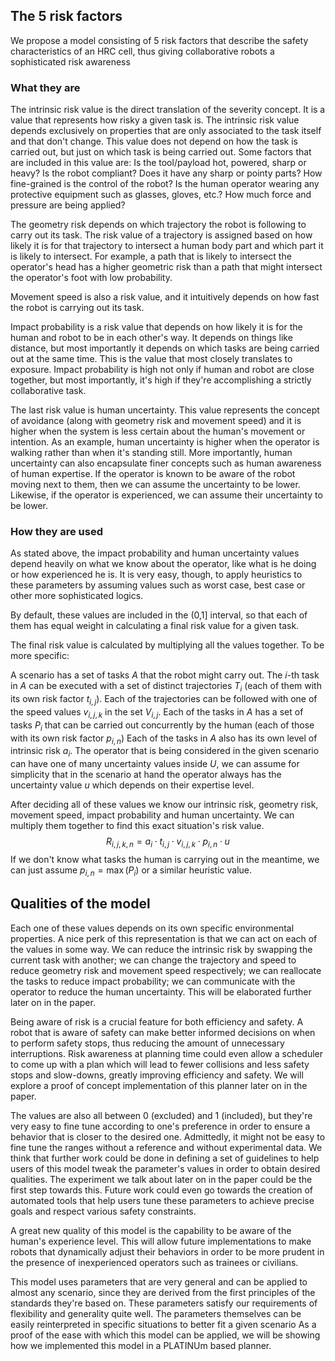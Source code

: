 ## The 5 risk factors
We propose a model consisting of 5 risk factors that describe the safety characteristics of an HRC cell, thus giving collaborative robots a sophisticated risk awareness

### What they are
The intrinsic risk value is the direct translation of the severity concept. It is a value that represents how risky a given task is. The intrinsic risk value depends exclusively on properties that are only associated to the task itself and that don't change. This value does not depend on how the task is carried out, but just on which task is being carried out.
Some factors that are included in this value are:
Is the tool/payload hot, powered, sharp or heavy?
Is the robot compliant? Does it have any sharp or pointy parts?
How fine-grained is the control of the robot?
Is the human operator wearing any protective equipment such as glasses, gloves, etc.?
How much force and pressure are being applied?

The geometry risk depends on which trajectory the robot is following to carry out its task. The risk value of a trajectory is assigned based on how likely it is for that trajectory to intersect a human body part and which part it is likely to intersect. For example, a path that is likely to intersect the operator's head has a higher geometric risk than a path that might intersect the operator's foot with low probability.

Movement speed is also a risk value, and it intuitively depends on how fast the robot is carrying out its task.

Impact probability is a risk value that depends on how likely it is for the human and robot to be in each other's way. It depends on things like distance, but most importantly it depends on which tasks are being carried out at the same time. This is the value that most closely translates to exposure. Impact probability is high not only if human and robot are close together, but most importantly, it's high if they're accomplishing a strictly collaborative task.

The last risk value is human uncertainty. This value represents the concept of avoidance (along with geometry risk and movement speed) and it is higher when the system is less certain about the human's movement or intention. As an example, human uncertainty is higher when the operator is walking rather than when it's standing still. More importantly, human uncertainty can also encapsulate finer concepts such as human awareness of human expertise. If the operator is known to be aware of the robot moving next to them, then we can assume the uncertainty to be lower. Likewise, if the operator is experienced, we can assume their uncertainty to be lower.

### How they are used
As stated above, the impact probability and human uncertainty values depend heavily on what we know about the operator, like what is he doing or how experienced he is. It is very easy, though, to apply heuristics to these parameters by assuming values such as worst case, best case or other more sophisticated logics.

By default, these values are included in the (0,1] interval, so that each of them has equal weight in calculating a final risk value for a given task.

The final risk value is calculated by multiplying all the values together. To be more specific:

A scenario has a set of tasks $A$ that the robot might carry out. The $i$-th task in $A$ can be executed with a set of distinct trajectories $T_i$ (each of them with its own risk factor $t_{i,j}$).
Each of the trajectories can be followed with one of the speed values $v_{i,j,k}$ in the set $V_{i,j}$.
Each of the tasks in $A$ has a set of tasks $P_i$ that can be carried out concurrently by the human (each of those with its own risk factor $p_{i,n}$)
Each of the tasks in $A$ also has its own level of intrinsic risk $a_i$.
The operator that is being considered in the given scenario can have one of many uncertainty values inside $U$, we can assume for simplicity that in the scenario at hand the operator always has the uncertainty value $u$ which depends on their expertise level.

After deciding all of these values we know our intrinsic risk, geometry risk, movement speed, impact probability and human uncertainty. 
We can multiply them together to find this exact situation's risk value.
$$R_{i,j,k,n}=a_i\cdot t_{i,j}\cdot v_{i,j,k}\cdot p_{i,n}\cdot u$$
If we don't know what tasks the human is carrying out in the meantime, we can just assume $p_{i,n}=\max(P_i)$ or a similar heuristic value.

## Qualities of the model
Each one of these values depends on its own specific environmental properties. A nice perk of this representation is that we can act on each of the values in some way. We can reduce the intrinsic risk by swapping the current task with another; we can change the trajectory and speed to reduce geometry risk and movement speed respectively; we can reallocate the tasks to reduce impact probability; we can communicate with the operator to reduce the human uncertainty. This will be elaborated further later on in the paper.

Being aware of risk is a crucial feature for both efficiency and safety. A robot that is aware of safety can make better informed decisions on when to perform safety stops, thus reducing the amount of unnecessary interruptions. Risk awareness at planning time could even allow a scheduler to come up with a plan which will lead to fewer collisions and less safety stops and slow-downs, greatly improving efficiency and safety. We will explore a proof of concept implementation of this planner later on in the paper.

The values are also all between 0 (excluded) and 1 (included), but they're very easy to fine tune according to one's preference in order to ensure a behavior that is closer to the desired one. Admittedly, it might not be easy to fine tune the ranges without a reference and without experimental data. We think that further work could be done in defining a set of guidelines to help users of this model tweak the parameter's values in order to obtain desired qualities. The experiment we talk about later on in the paper could be the first step towards this. Future work could even go towards the creation of automated tools that help users tune these parameters to achieve precise goals and respect various safety constraints.

A great new quality of this model is the capability to be aware of the human's experience level. This will allow future implementations to make robots that dynamically adjust their behaviors in order to be more prudent in the presence of inexperienced operators such as trainees or civilians.

This model uses parameters that are very general and can be applied to almost any scenario, since they are derived from the first principles of the standards they're based on. These parameters satisfy our requirements of flexibility and generality quite well. The parameters themselves can be easily reinterpreted in specific situations to better fit a given scenario
As a proof of the ease with which this model can be applied, we will be showing how we implemented this model in a PLATINUm based planner.